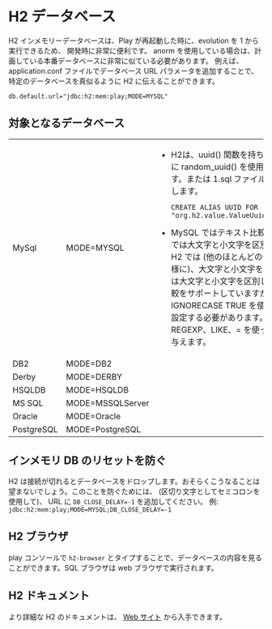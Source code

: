 <!-- translated -->
<!--
# H2 database
-->
# H2 データベース

<!--
The H2 in memory database is very convenient for development because your evolutions are run from scratch when play is restarted.  If you are using anorm you probably need it to closely mimic your planned production database.  To tell h2 that you want to mimic a particular database you add a parameter to the database url in your application.conf file, for example:
-->
H2 インメモリーデータベースは、Play が再起動した時に、evolution を 1 から実行できるため、 開発時に非常に便利です。 anorm を使用している場合は、計画している本番データベースに非常に似ている必要があります。
例えば、 application.conf ファイルでデータベース URL パラメータを追加することで、特定のデータベースを真似るように H2 に伝えることができます。

```
db.default.url="jdbc:h2:mem:play;MODE=MYSQL"
```

<!--
## Target databases
-->
## 対象となるデータベース

<table>
<tr>
<tr><td>MySql</td><td>MODE=MYSQL</td>
<td><ul><li>
<!--
H2 does not have a uuid() function. You can use random_uuid() instead.  Or insert the following line into your 1.sql file:
-->
H2は、uuid() 関数を持ちません。代わりに random_uuid() を使用することができます。または 1.sql ファイルに次の行を挿入します。
<pre><code>CREATE ALIAS UUID FOR 
"org.h2.value.ValueUuid.getNewRandom";</code></pre></li>  

<li>
<!--
Text comparison in MySQL is case insensitive by default, while in H2 it is case sensitive (as in most other databases). H2 does support case insensitive text comparison, but it needs to be set separately, using SET IGNORECASE TRUE. This affects comparison using =, LIKE, REGEXP.
-->
MySQL ではテキスト比較は、デフォルトでは大文字と小文字を区別しませんが、 H2 では (他のほとんどのデータベースと同様に)、大文字と小文字を区別します。H2 は大文字と小文字を区別しないテキスト比較をサポートしていますが、SET IGNORECASE TRUE を使用して、個別に設定する必要があります。これは、REGEXP、LIKE、= を使った比較に影響を与えます。
</li></td></tr>
<tr><td>DB2</td><td>
MODE=DB2</td><td></td></tr>
<tr><td>Derby</td><td>
MODE=DERBY</td><td></td></tr>
<tr><td>HSQLDB</td><td>
MODE=HSQLDB</td><td></td></tr>
<tr><td>MS SQL</td><td>
MODE=MSSQLServer</td><td></td></tr>
<tr><td>Oracle</td><td>
MODE=Oracle</td><td></td></tr>
<tr><td>PostgreSQL</td><td>
MODE=PostgreSQL</td><td></td></tr>
</table>

<!--
## Prevent in memory DB reset
-->
## インメモリ DB のリセットを防ぐ

<!--
H2 drops your database if there no connections.  You probably don't want this to happen.  To prevent this add `DB_CLOSE_DELAY=-1` to the url (use a semicolon as a separator) eg: `jdbc:h2:mem:play;MODE=MYSQL;DB_CLOSE_DELAY=-1`
-->
H2 は接続が切れるとデータベースをドロップします。おそらくこうなることは望まないでしょう。このことを防ぐためには、 (区切り文字としてセミコロンを使用して)、 URL に `DB_CLOSE_DELAY=-1` を追加してください。 例: `jdbc:h2:mem:play;MODE=MYSQL;DB_CLOSE_DELAY=-1`

<!--
## H2 Browser
-->
## H2 ブラウザ

<!--
You can browse the contents of your database by typing `h2-browser` at the play console.  An SQL browser will run in your web browser.
-->
play コンソールで `h2-browser` とタイプすることで、データベースの内容を見ることができます。SQL ブラウザは web ブラウザで実行されます。

<!--
## H2 Documentation
-->
## H2 ドキュメント

<!--
More H2 documentation is available [from their web site](http://www.h2database.com/html/features.html)
-->
より詳細な H2 のドキュメントは、 [Web サイト](http://www.h2database.com/html/features.html) から入手できます。